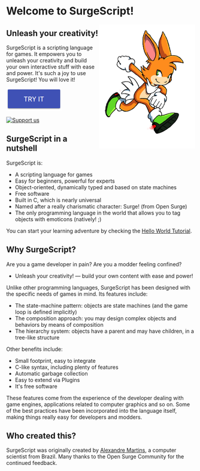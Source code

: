 Welcome to SurgeScript!
=======================

<img src="img/surge.png" alt="Surge" align="right" width="256">

Unleash your creativity!
------------------------

SurgeScript is a scripting language for games. It empowers you to unleash your creativity and build your own interactive stuff with ease and power. It's such a joy to use SurgeScript! You will love it!

[![Download](img/download.png)](download)

[![Support us](https://www.paypalobjects.com/en_US/i/btn/btn_donateCC_LG.gif)](https://www.paypal.com/cgi-bin/webscr?cmd=_s-xclick&hosted_button_id=3WAZYYTB22KFG)

SurgeScript in a nutshell
-------------------------

SurgeScript is:

* A scripting language for games
* Easy for beginners, powerful for experts
* Object-oriented, dynamically typed and based on state machines
* Free software
* Built in C, which is nearly universal
* Named after a really charismatic character: Surge! (from Open Surge)
* The only programming language in the world that allows you to tag objects with emoticons (natively! ;)

You can start your learning adventure by checking the [Hello World Tutorial](tutorials/hello.md).

Why SurgeScript?
----------------

Are you a game developer in pain? Are you a modder feeling confined?

- Unleash your creativity! — build your own content with ease and power!

Unlike other programming languages, SurgeScript has been designed with the specific needs of games in mind. Its features include:

- The state-machine pattern: objects are state machines (and the game loop is defined implicitly)
- The composition approach: you may design complex objects and behaviors by means of composition
- The hierarchy system: objects have a parent and may have children, in a tree-like structure

Other benefits include:

- Small footprint, easy to integrate
- C-like syntax, including plenty of features
- Automatic garbage collection
- Easy to extend via Plugins
- It's free software

These features come from the experience of the developer dealing with game engines, applications related to computer graphics and so on. Some of the best practices have been incorporated into the language itself, making things really easy for developers and modders.

Who created this?
-----------------
SurgeScript was originally created by [Alexandre Martins](https://github.com/alemart), a computer scientist from Brazil. Many thanks to the Open Surge Community for the continued feedback.
